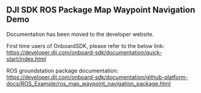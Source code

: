 ## DJI SDK ROS Package Map Waypoint Navigation Demo

Documentation has been moved to the developer website. 

First time users of OnboardSDK, please refer to the below link:
https://developer.dji.com/onboard-sdk/documentation/quick-start/index.html

ROS groundstation package documentation:
https://developer.dji.com/onboard-sdk/documentation/github-platform-docs/ROS_Example/ros_map_waypoint_navigation_package.html